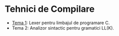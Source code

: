 # Tehnici de Compilare

- [Tema 1](LexerC): Lexer pentru limbajul de programare C.
- Tema 2: Analizor sintactic pentru gramatici LL(K).
